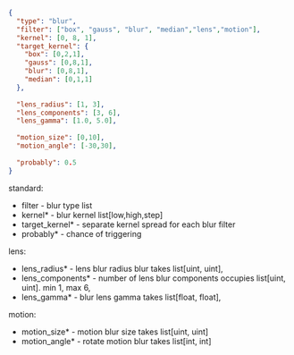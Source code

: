 ```json
{
  "type": "blur",
  "filter": ["box", "gauss", "blur", "median","lens","motion"],
  "kernel": [0, 8, 1],
  "target_kernel": {
    "box": [0,2,1],
    "gauss": [0,8,1],
    "blur": [0,8,1],
    "median": [0,1,1]
  },
  
  "lens_radius": [1, 3],
  "lens_components": [3, 6],
  "lens_gamma": [1.0, 5.0],
  
  "motion_size": [0,10],
  "motion_angle": [-30,30],
  
  "probably": 0.5
}
```

standard:
- filter - blur type list
- kernel* - blur kernel list[low,high,step]
- target_kernel* - separate kernel spread for each blur filter 
- probably* - chance of triggering

lens:
- lens_radius* - lens blur radius blur takes list[uint, uint],
- lens_components* - number of lens blur components occupies list[uint, uint]. min 1, max 6,
- lens_gamma* - blur lens gamma takes list[float, float],

motion:
- motion_size* - motion blur size takes list[uint, uint]
- motion_angle* - rotate motion blur takes list[int, int]